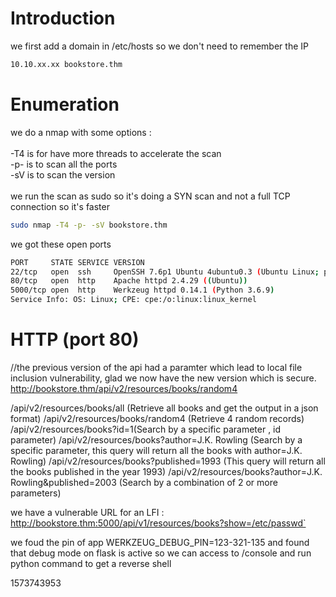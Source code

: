 # Introduction

we first add a domain in /etc/hosts so we don't need to remember the IP
```bash
10.10.xx.xx bookstore.thm
```

# Enumeration

we do a nmap with some options :\
\
-T4 is for have more threads to accelerate the scan\
-p- is to scan all the ports\
-sV is to scan the version\
\
we run the scan as sudo so it's doing a SYN scan and not a full TCP connection so it's faster

```bash
sudo nmap -T4 -p- -sV bookstore.thm
```

we got these open ports
```bash
PORT     STATE SERVICE VERSION
22/tcp   open  ssh     OpenSSH 7.6p1 Ubuntu 4ubuntu0.3 (Ubuntu Linux; protocol 2.0)
80/tcp   open  http    Apache httpd 2.4.29 ((Ubuntu))
5000/tcp open  http    Werkzeug httpd 0.14.1 (Python 3.6.9)
Service Info: OS: Linux; CPE: cpe:/o:linux:linux_kernel
```


# HTTP (port 80)
//the previous version of the api had a paramter which lead to local file inclusion vulnerability, glad we now have the new version which is secure.
http://bookstore.thm/api/v2/resources/books/random4



/api/v2/resources/books/all (Retrieve all books and get the output in a json format)
/api/v2/resources/books/random4 (Retrieve 4 random records)
/api/v2/resources/books?id=1(Search by a specific parameter , id parameter)
/api/v2/resources/books?author=J.K. Rowling (Search by a specific parameter, this query will return all the books with author=J.K. Rowling)
/api/v2/resources/books?published=1993 (This query will return all the books published in the year 1993)
/api/v2/resources/books?author=J.K. Rowling&published=2003 (Search by a combination of 2 or more parameters)



we have a vulnerable URL for an LFI : http://bookstore.thm:5000/api/v1/resources/books?show=/etc/passwd`

we foud the pin of app WERKZEUG_DEBUG_PIN=123-321-135 and found that debug mode on flask is active
so we can access to /console and run python command to get a reverse shell


1573743953
